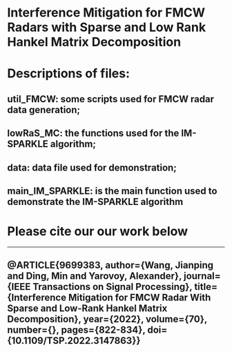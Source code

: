 # Interference Mitigation for FMCW Radars with Sparse and Low Rank Hankel Matrix Decomposition

# Descriptions of files:
## **util_FMCW**: some scripts used for FMCW radar data generation;
## **lowRaS_MC**: the functions used for the IM-SPARKLE algorithm;
## **data**: data file used for demonstration;
## **main_IM_SPARKLE**: is the main function used to demonstrate the IM-SPARKLE algorithm

# Please cite our our work below
---
@ARTICLE{9699383,
  author={Wang, Jianping and Ding, Min and Yarovoy, Alexander},
  journal={IEEE Transactions on Signal Processing}, 
  title={Interference Mitigation for FMCW Radar With Sparse and Low-Rank Hankel Matrix Decomposition}, 
  year={2022},
  volume={70},
  number={},
  pages={822-834},
  doi={10.1109/TSP.2022.3147863}}
---
